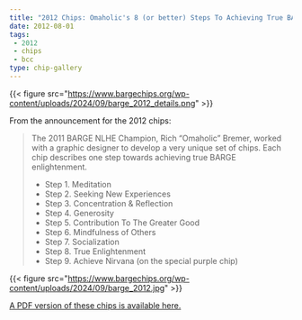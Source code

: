 ```yaml
---
title: "2012 Chips: Omaholic's 8 (or better) Steps To Achieving True BARGE Enlightenment"
date: 2012-08-01
tags:
 - 2012
 - chips
 - bcc
type: chip-gallery
---
```


{{< figure src="https://www.bargechips.org/wp-content/uploads/2024/09/barge_2012_details.png" >}}

From the announcement for the 2012 chips:

> The 2011 BARGE NLHE Champion, Rich &#8220;Omaholic&#8221; Bremer, worked with a graphic designer to develop a very unique set of chips. Each chip describes one step towards achieving true BARGE enlightenment.
>
> * Step 1. Meditation
> * Step 2. Seeking New Experiences
> * Step 3. Concentration &amp; Reflection
> * Step 4. Generosity
> * Step 5. Contribution To The Greater Good
> * Step 6. Mindfulness of Others
> * Step 7. Socialization
> * Step 8. True Enlightenment
> * Step 9. Achieve Nirvana (on the special purple chip)

{{< figure src="https://www.bargechips.org/wp-content/uploads/2024/09/barge_2012.jpg"  >}}

[A PDF version of these chips is available here.](https://www.bargechips.org/wp-content/uploads/2024/09/barge_2012.pdf)

